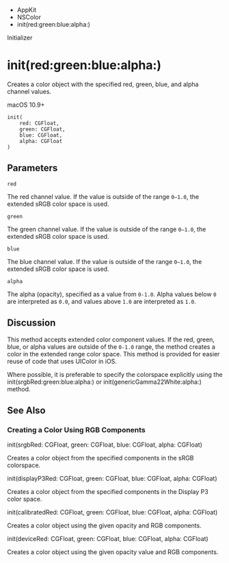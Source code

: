 

- AppKit
- NSColor
-  init(red:green:blue:alpha:) 

Initializer

# init(red:green:blue:alpha:)

Creates a color object with the specified red, green, blue, and alpha channel values.

macOS 10.9+

``` source
init(
    red: CGFloat,
    green: CGFloat,
    blue: CGFloat,
    alpha: CGFloat
)
```

## Parameters 

`red`  

The red channel value. If the value is outside of the range `0–1.0`, the extended sRGB color space is used.

`green`  

The green channel value. If the value is outside of the range `0–1.0`, the extended sRGB color space is used.

`blue`  

The blue channel value. If the value is outside of the range `0–1.0`, the extended sRGB color space is used.

`alpha`  

The alpha (opacity), specified as a value from `0-1.0`. Alpha values below `0` are interpreted as `0.0`, and values above `1.0` are interpreted as `1.0`.

## Discussion

This method accepts extended color component values. If the red, green, blue, or alpha values are outside of the `0-1.0` range, the method creates a color in the extended range color space. This method is provided for easier reuse of code that uses UIColor in iOS.

Where possible, it is preferable to specify the colorspace explicitly using the init(srgbRed:green:blue:alpha:) or init(genericGamma22White:alpha:) method.

## See Also

### Creating a Color Using RGB Components

init(srgbRed: CGFloat, green: CGFloat, blue: CGFloat, alpha: CGFloat)

Creates a color object from the specified components in the sRGB colorspace.

init(displayP3Red: CGFloat, green: CGFloat, blue: CGFloat, alpha: CGFloat)

Creates a color object from the specified components in the Display P3 color space.

init(calibratedRed: CGFloat, green: CGFloat, blue: CGFloat, alpha: CGFloat)

Creates a color object using the given opacity and RGB components.

init(deviceRed: CGFloat, green: CGFloat, blue: CGFloat, alpha: CGFloat)

Creates a color object using the given opacity value and RGB components.

